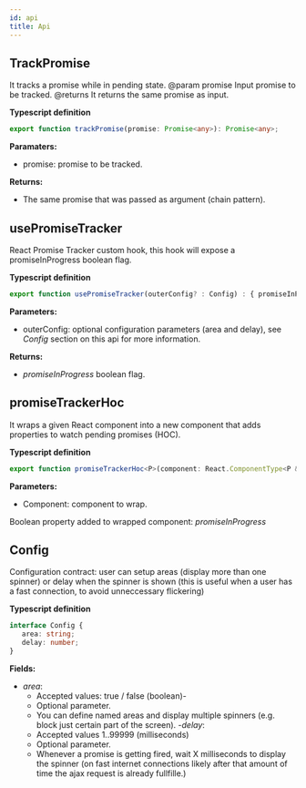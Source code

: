 ```yaml
---
id: api
title: Api
---
```


## TrackPromise

It tracks a promise while in pending state. @param promise Input promise to be tracked. @returns It returns the same promise as input.

**Typescript definition**

```typescript
export function trackPromise(promise: Promise<any>): Promise<any>;
```

**Paramaters:**
  - promise: promise to be tracked.

**Returns:**
  - The same promise that was passed as argument (chain pattern).

## usePromiseTracker

React Promise Tracker custom hook, this hook will expose a promiseInProgress boolean flag.

**Typescript definition**

```typescript 
export function usePromiseTracker(outerConfig? : Config) : { promiseInProgress : boolean };
```

**Parameters:**

- outerConfig: optional configuration parameters (area and delay), see _Config_
section on this api for more information.

**Returns:**

- _promiseInProgress_ boolean flag.

## promiseTrackerHoc

 It wraps a given React component into a new component that adds properties to watch pending promises (HOC).

**Typescript definition**

```typescript
export function promiseTrackerHoc<P>(component: React.ComponentType<P & ComponentToWrapProps>): React.ComponentType<P & TrackerHocProps>;
```

**Parameters:**
 - Component: component to wrap.

Boolean property added to wrapped component: _promiseInProgress_

## Config

Configuration contract: user can setup areas (display more than one spinner) or delay when the spinner is shown (this is useful when a user has a fast connection, to avoid unneccessary flickering)

**Typescript definition**

```typescript
interface Config {
   area: string;
   delay: number;
}
```

**Fields:**

- _area_:
    - Accepted values: true / false (boolean)-
    - Optional parameter.
    - You can define named areas and display multiple spinners (e.g. block just certain part of the screen).
-_delay_:
    - Accepted values 1..99999 (milliseconds)
    - Optional parameter.
    - Whenever a promise is getting fired, wait X milliseconds to display the spinner
    (on fast internet connections likely after that amount of time the ajax
    request is already fullfille.)